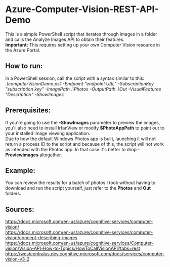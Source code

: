 # Azure-Computer-Vision-REST-API-Demo

This is a simple PowerShell script that iterates through images in a folder and calls the Analyze Images API to obtain their features.  
**Important:** This requires setting up your own Computer Vision resource in the Azure Portal.  

## How to run:  
In a PowerShell session, call the script with a syntax similar to this:  
*.\computerVisionDemo.ps1 -Endpoint "endpoint URL" -SubscriptionKey "subscription key" -ImagePath .\Photos -OutputPath .\Out -VisualFeatures "Description" -ShowImages*

## Prerequisites:  
If you're going to use the **-ShowImages** parameter to preview the images, you'll also need to install IrfanView or modify **$PhotoAppPath** to point out to your installed image viewing application.  
Due to how the default Windows Photos app is built, launching it will not return a process ID to the script and because of this, the script will not work as intended with the Photos app. In that case it's better to drop **-Previewimages** altogether.

## Example:  
You can review the results for a batch of photos I took without having to download and run the script yourself, just refer to the **Photos** and **Out** folders.

## Sources:
https://docs.microsoft.com/en-us/azure/cognitive-services/computer-vision/  
https://docs.microsoft.com/en-us/azure/cognitive-services/computer-vision/concept-describing-images  
https://docs.microsoft.com/en-us/azure/cognitive-services/Computer-vision/Vision-API-How-to-Topics/HowToCallVisionAPI?tabs=rest  
https://westcentralus.dev.cognitive.microsoft.com/docs/services/computer-vision-v3-2  
